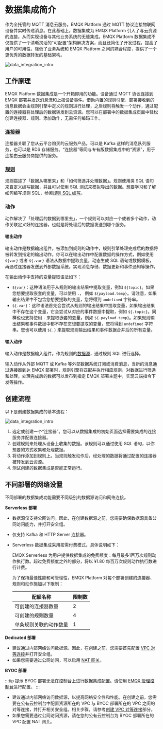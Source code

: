 # 数据集成简介


作为全托管的 MQTT 消息云服务，EMQX Platform 通过 MQTT 协议连接物联网设备并实时传递消息。在此基础上，数据集成为 EMQX Platform 引入了与云资源的连接，从而实现设备与其他业务系统的无缝集成。EMQX Platform 数据集成不仅提供了一个清晰灵活的"可配置"架构解决方案，而且还简化了开发过程，提高了用户的可用性，降低了业务系统和 EMQX Platform 之间的耦合程度，提供了一个更优秀的数据转发的基础架构。

![data_integration_intro](./_assets/integration_intro_01.png)

## 工作原理

EMQX Platform 数据集成是一个开箱即用的功能。设备通过 MQTT 协议连接到 EMQX 部署并发送消息流和上报设备事件。借助内置的规则引擎，部署接收到的消息数据会由规则引擎中定义的规则进行处理，之后规则将触发一个动作，通过配置的连接器将处理后的数据转发到云资源。您可以在部署中的数据集成页面中轻松创建连接器、规则、添加动作，无需任何编码工作。

### [连接器](./connectors.md)

连接器关联了您从云平台购买的云服务产品，可以是 Kafka 这样的消息队列服务，也可以是 RDS 存储服务。“连接器”等同与专有版数据集成中的“资源”，用于连接由云服务商提供的服务。

### [规则](./rules.md)

规则描述了「数据从哪里来」和「如何筛选并处理数据」。规则使用类 SQL 语句来自定义编写数据，并且可以使用 SQL 测试来模拟导出的数据。想要学习和了解如何编写规则 SQL，参阅[规则 SQL 编写](https://docs.emqx.com/zh/enterprise/v4.2/rule/rule-engine.html#sql-%E8%AF%AD%E5%8F%A5)。

### [动作](./rules.md#添加动作)

动作解决了「处理后的数据到哪里去」，一个规则可以对应一个或者多个动作，动作关联定义好的连接器，也就是将处理后的数据发送到哪个服务。

#### 输出动作

输出动作是数据输出组件，被添加到规则的动作中，规则引擎处理完成后的数据将被转发到指定的输出动作，你可以在输出动作中配置数据的操作方式，例如使用 `${var}` 或者 `${.var}` 语法从数据中提取变量，动态生成 SQL 语句或数据模板，再通过连接器发送到外部数据系统，实现消息存储、数据更新和事件通知等操作。

在输出动作中支持的变量提取语法如下：

- `${var}`：这种语法用于从规则的输出结果中提取变量，例如 `${topic}`。如果您想要提取嵌套的变量，可以使用 `.`， 例如 `${payload.temp}`。请注意，如果输出结果中不包含您想要提取的变量，您将得到 `undefined` 字符串。
- `${.var}`：这种语法首先会尝试从规则的输出结果中提取变量，如果输出结果中不存在这个变量，它会尝试从对应的事件数据中提取，例如 `${.topic}`。同样也也支持使用 `.` 来提取嵌套的变量，例如 `${.payload.temp}`。如果规则输出结果和事件数据中都不存在您想要提取的变量，您将得到 `undefined` 字符串。您也可以使用 `${.}` 来提取规则输出结果和事件数据合并后的所有变量。

#### 输入动作

输入动作是数据输入组件，作为规则的[数据源](https://docs.emqx.com/zh/enterprise/latest/data-integration/rule-sql-events-and-fields.html)，通过规则 SQL 进行选择。

输入动作从外部 MQTT 或 Kafka 等外部数据系统订阅或消费消息，当新的消息通过连接器到达 EMQX 部署时，规则引擎将匹配并执行相应规则，对数据进行筛选和处理，处理完成后的数据可以发布到指定 EMQX 部署主题中，实现云端指令下发等操作。

## 创建流程

以下是创建数据集成的基本流程：

![data_integration_intro](./_assets/integration_intro_02.png)

1. 选定或创建一个“连接器”。您可以从数据集成的初始页面选择需要集成的连接服务并配置连接器。
2. 创建规则来处理从设备上收集的数据。该规则可以通过使用 SQL 语句，以你想要的方式收集和处理数据。
3. 将动作添加到规则上。当规则触发动作后，经处理的数据将通过配置的连接器被转发到云资源。
4. 测试创建的数据集成是否能正常运行。

## 不同部署的网络设置

不同部署的数据集成功能需要不同级别的数据源访问和网络连接。

**Serverless 部署**

- 数据源仅支持公网访问。因此，在创建数据源之前，您需要确保数据源具备公网访问能力，并打开安全组。

- 仅支持 Kafka 和 HTTP Server 连接器。

- Serverless 数据集成采用按需付费模式，具体说明如下：

  EMQX Serverless 为用户提供数据集成的免费额度：每月最多1百万次规则动作执行数。超过免费额度之外的部分，将以 ¥1.80 每百万次规则动作执行数进行计费。

  为了保持最佳性能和可管理性，EMQX Platform 对每个部署创建的连接器、规则和动作施加以下限制：

  | 配额名称               | 限制数 |
  | ---------------------- | ------ |
  | 可创建的连接器数量     | 2      |
  | 可创建的规则数量       | 4      |
  | 单条规则关联的动作数量 | 1      |

**Dedicated 部署**

- 建议通过内部网络访问数据源。因此，在创建之前，您需要首先配置 [VPC 对等连接](../deployments/vpc_peering.md)并打开安全组。
- 如果您需要通过公网访问，可以启用 [NAT 网关](../vas/nat-gateway.md)。

**BYOC 部署**

:::tip 提示
BYOC 部署无法在控制台上进行数据集成配置。请使用 [EMQX 管理控制台](../deployments/byoc_management.md)进行配置。
:::

- 建议通过内部网络访问数据源，以提高网络安全性和性能。在创建之前，您需要在公有云控制台中配置资源所在的 VPC 与 BYOC 部署所在的 VPC 之间的对等连接，并打开相关安全组。相关步骤，请参考[创建 VPC 对等连接](../deployments/byoc_vpc_peering.md)部分。
- 如果您需要通过公网访问资源，请在您的公有云控制台为 BYOC 部署所在的 VPC 配置 NAT 网关。
